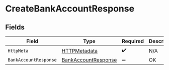 # CreateBankAccountResponse


## Fields

| Field                                                                 | Type                                                                  | Required                                                              | Description                                                           |
| --------------------------------------------------------------------- | --------------------------------------------------------------------- | --------------------------------------------------------------------- | --------------------------------------------------------------------- |
| `HttpMeta`                                                            | [HTTPMetadata](../../Models/Components/HTTPMetadata.md)               | :heavy_check_mark:                                                    | N/A                                                                   |
| `BankAccountResponse`                                                 | [BankAccountResponse](../../Models/Components/BankAccountResponse.md) | :heavy_minus_sign:                                                    | OK                                                                    |